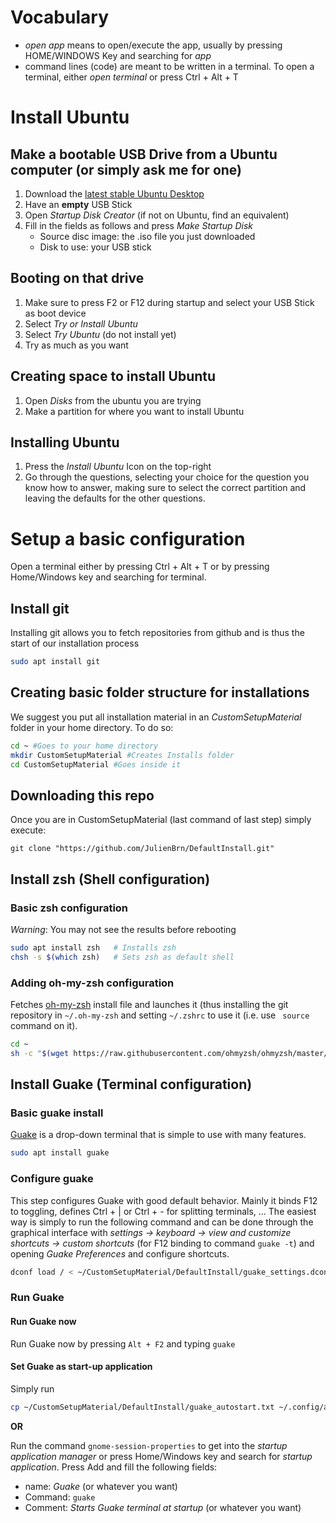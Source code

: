 # Vocabulary

- *open app* means to open/execute the app, usually by pressing HOME/WINDOWS Key and searching for *app*
- command lines (code) are meant to be written in a terminal. To open a terminal, either *open terminal* or press Ctrl + Alt + T


# Install Ubuntu

## Make a bootable USB Drive from a Ubuntu computer (or simply ask me for one)

1. Download the [latest stable Ubuntu Desktop](https://ubuntu.com/download/desktop)
2. Have an __empty__ USB Stick 
3. Open *Startup Disk Creator* (if not on Ubuntu, find an equivalent)
4. Fill in the fields as follows and press *Make Startup Disk*
     - Source disc image: the .iso file you just downloaded
     - Disk to use: your USB stick

## Booting on that drive

1. Make sure to press F2 or F12 during startup and select your USB Stick as boot device
2. Select *Try or Install Ubuntu*
3. Select *Try Ubuntu* (do not install yet)
4. Try as much as you want

## Creating space to install Ubuntu

1. Open *Disks* from the ubuntu you are trying
2. Make a partition for where you want to install Ubuntu

## Installing Ubuntu

1. Press the *Install Ubuntu* Icon on the top-right
2. Go through the questions, selecting your choice for the question you know how to answer, making sure to select the correct partition and leaving the defaults for the other questions.

# Setup a basic configuration

Open a terminal either by pressing Ctrl + Alt + T or by pressing Home/Windows key and searching for terminal.

## Install git

Installing git allows you to fetch repositories from github and is thus the start of our installation process

```sh
sudo apt install git
```

## Creating basic folder structure for installations

We suggest you put all installation material in an *CustomSetupMaterial* folder in your home directory. To do so:

```sh
cd ~ #Goes to your home directory
mkdir CustomSetupMaterial #Creates Installs folder
cd CustomSetupMaterial #Goes inside it
```

## Downloading this repo

Once you are in CustomSetupMaterial (last command of last step) simply execute:

`git clone "https://github.com/JulienBrn/DefaultInstall.git"`

## Install zsh (Shell configuration)

### Basic zsh configuration
*Warning*: You may not see the results before rebooting

```sh
sudo apt install zsh   # Installs zsh
chsh -s $(which zsh)   # Sets zsh as default shell
```

### Adding oh-my-zsh configuration

Fetches [oh-my-zsh](https://github.com/ohmyzsh/ohmyzsh) install file and launches it (thus installing the git repository in `~/.oh-my-zsh` and setting `~/.zshrc` to use it (i.e. use ` source` command on it).

```sh
cd ~
sh -c "$(wget https://raw.githubusercontent.com/ohmyzsh/ohmyzsh/master/tools/install.sh -O -)"
```

## Install Guake (Terminal configuration)

### Basic guake install

[Guake](https://github.com/Guake/guake) is a drop-down terminal that is simple to use with many features.

```sh
sudo apt install guake
```

### Configure guake

This step configures Guake with good default behavior. Mainly it binds F12 to toggling, defines Ctrl + | or Ctrl + - for splitting terminals, ...
The easiest way is simply to run the following command and can be done through the graphical interface with *settings -> keyboard -> view and customize shortcuts -> custom shortcuts* (for F12 binding to command `guake -t`) and opening *Guake Preferences* and configure shortcuts.

```sh
dconf load / < ~/CustomSetupMaterial/DefaultInstall/guake_settings.dconf
```

### Run Guake 

#### Run Guake now

Run Guake now by pressing `Alt + F2` and typing `guake`

#### Set Guake as start-up application

Simply run 

```sh
cp ~/CustomSetupMaterial/DefaultInstall/guake_autostart.txt ~/.config/autostart/guake.desktop
```
__OR__

Run the command `gnome-session-properties` to get into the *startup application manager* or press Home/Windows key and search for *startup application*. Press Add and fill the following fields:

- name: *Guake* (or whatever you want)
- Command: `guake`
- Comment: *Starts Guake terminal at startup* (or whatever you want)


